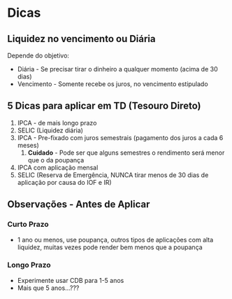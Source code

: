 
# Dicas

## Liquidez no vencimento ou Diária
Depende do objetivo: 
   - Diária - Se precisar tirar o dinheiro a qualquer momento (acima de 30 dias)
   - Vencimento - Somente recebe os juros, no vencimento estipulado

## 5 Dicas para aplicar em TD (Tesouro Direto)
1. IPCA - de mais longo prazo
1. SELIC (Liquidez diária)
1. IPCA - Pre-fixado com juros semestrais (pagamento dos juros a cada 6 meses)
    1. **Cuidado** - Pode ser que alguns semestres o rendimento será menor que o da poupança
2. IPCA com aplicação mensal
3. SELIC (Reserva de Emergência, NUNCA tirar menos de 30 dias de aplicação por causa do IOF e IR)


## Observações - Antes de Aplicar
### Curto Prazo
- 1 ano ou menos, use poupança, outros tipos de aplicações com alta liquidez, muitas vezes pode render bem menos que a poupança

### Longo Prazo
- Experimente usar CDB para 1-5 anos
- Mais que 5 anos...???